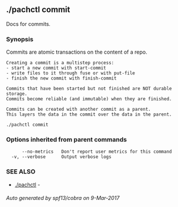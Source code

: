 ## ./pachctl commit

Docs for commits.

### Synopsis


Commits are atomic transactions on the content of a repo.

	Creating a commit is a multistep process:
	- start a new commit with start-commit
	- write files to it through fuse or with put-file
	- finish the new commit with finish-commit

	Commits that have been started but not finished are NOT durable storage.
	Commits become reliable (and immutable) when they are finished.

	Commits can be created with another commit as a parent.
	This layers the data in the commit over the data in the parent.

```
./pachctl commit
```

### Options inherited from parent commands

```
      --no-metrics   Don't report user metrics for this command
  -v, --verbose      Output verbose logs
```

### SEE ALSO
* [./pachctl](./pachctl.md)	 - 

###### Auto generated by spf13/cobra on 9-Mar-2017
